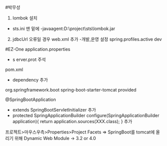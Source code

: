 #박무성
1. lombok 설치
 - sts.ini 맨 밑에 -javaagent:D:\project\sts\lombok.jar
2. jdbcUrl 오류일 경우 
   web.xml 추가 -개발,운영 설정
   <context-param>  <!-- 개발환경 설정값 prod, dev -->
    <param-name>spring.profiles.active</param-name>
    <param-value>dev</param-value>
   </context-param>

#EZ-One
application.properties
- s erver.prot 주석

pom.xml
- dependency 추가
 <dependency>
  <groupId>org.springframework.boot</groupId>
  <artifactId>spring-boot-starter-tomcat</artifactId>
  <scope>provided</scope>
 </dependency>

@SpringBootApplication 
- extends SpringBootServletInitializer 추가
- protected SpringApplicationBuilder configure(SpringApplicationBuilder application){ return application.sources(XXX.class); } 추가

프로젝트>마우스우측>Properties>Project Facets  => SpringBoot를 tomcat에 올리기 위해
 Dynamic Web Module -> 3.2 or 4.0

 
   

